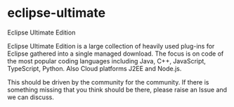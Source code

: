 # eclipse-ultimate
Eclipse Ultimate Edition

Eclipse Ultimate Edition is a large collection of heavily used plug-ins for Eclipse gathered into a single managed download.
The focus is on code of the most popular coding languages including Java, C++, JavaScript, TypeScript, Python.
Also Cloud platforms J2EE and Node.js.

This should be driven by the community for the community. If there is something missing that you think should be there, please raise
an Issue and we can discuss.
